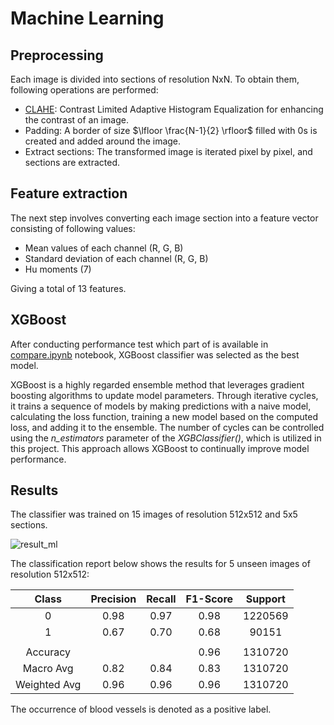 # Machine Learning

## Preprocessing

Each image is divided into sections of resolution NxN. To obtain them, following operations are performed:
- [CLAHE](https://en.wikipedia.org/wiki/Adaptive_histogram_equalization): Contrast Limited Adaptive Histogram Equalization for enhancing the contrast of an image.
- Padding: A border of size $\lfloor \frac{N-1}{2} \rfloor$ filled with 0s is created and added around the image.
- Extract sections: The transformed image is iterated pixel by pixel, and sections are extracted.

## Feature extraction

The next step involves converting each image section into a feature vector consisting of following values:
- Mean values of each channel (R, G, B)
- Standard deviation of each channel (R, G, B)
- Hu moments (7)

Giving a total of 13 features.

## XGBoost

After conducting performance test which part of is available in [compare.ipynb](compare.ipynb) notebook, XGBoost classifier was selected as the best model.

XGBoost is a highly regarded ensemble method that leverages gradient boosting algorithms to update model parameters. Through iterative cycles, it trains a sequence of models by making predictions with a naive model, calculating the loss function, training a new model based on the computed loss, and adding it to the ensemble. The number of cycles can be controlled using the <em>n_estimators</em> parameter of the <em>XGBClassifier()</em>, which is utilized in this project. This approach allows XGBoost to continually improve model performance.

## Results

The classifier was trained on 15 images of resolution 512x512 and 5x5 sections.

![result_ml](https://github.com/kamil271e/retinal-vessels-segmentation/assets/82380348/c9020f3f-9ea9-44c5-9338-69e6e5aa8bec)


The classification report below shows the results for 5 unseen images of resolution 512x512:

|    Class    | Precision |  Recall  | F1-Score | Support |
|:-----------:|:---------:|:--------:|:--------:|:-------:|
|      0      |    0.98   |   0.97   |   0.98   |  1220569 |
|      1      |    0.67   |   0.70   |   0.68   |   90151  |
|             |           |          |          |         |
|  Accuracy   |           |          |   0.96   | 1310720 |
|  Macro Avg  |    0.82   |   0.84   |   0.83   | 1310720 |
|Weighted Avg |    0.96   |   0.96   |   0.96   | 1310720 |

The occurrence of blood vessels is denoted as a positive label.
